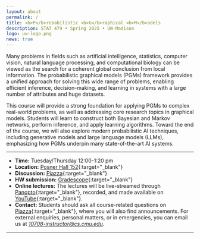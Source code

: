 ```yaml
---
layout: about
permalink: /
title: <b>P</b>robabilistic <b>G</b>raphical <b>M</b>odels
description: STAT 479 • Spring 2025 • UW-Madison
logo: uw-logo.png
news: true
---
```


Many problems in fields such as artificial intelligence, statistics, computer vision, natural language
processing, and computational biology can be viewed as the search for a coherent global conclusion
from local information. The probabilistic graphical models (PGMs) framework provides a unified
approach for solving this wide range of problems, enabling efficient inference, decision-making, and
learning in systems with a large number of attributes and huge datasets.

This course will provide a strong foundation for applying PGMs to complex real-world problems, as well
as addressing core research topics in graphical models. Students will learn to construct both Bayesian
and Markov networks, perform inference, and apply learning algorithms. Toward the end of the course,
we will also explore modern probabilistic AI techniques, including generative models and large language
models (LLMs), emphasizing how PGMs underpin many state-of-the-art AI systems.

***

- **Time:** Tuesday/Thursday 12:00-1:20 pm
- **Location:** [Posner Hall 152](https://www.google.com/maps/place/Posner+Hall/@40.4424422,-79.9448675){:target="\_blank"}
- **Discussion:** [Piazza](https://piazza.com/class/jqh4n6275r82yq){:target="\_blank"}
- **HW submission:** [Gradescope](https://www.gradescope.com/courses/36025){:target="\_blank"}
- **Online lectures:** The lectures will be live-streamed through [Panopto](https://scs.hosted.panopto.com/Panopto/Pages/Sessions/List.aspx?folderID=0f44b4d7-fb4e-49eb-b88d-a9d00125e1b3){:target="\_blank"}, recorded, and made available on [YouTube](https://www.youtube.com/playlist?list=PLoZgVqqHOumTY2CAQHL45tQp6kmDnDcqn){:target="\_blank"}.
- **Contact:** Students should ask all course-related questions on [Piazza](https://piazza.com/class/jqh4n6275r82yq){:target="\_blank"}, where you will also find announcements. For external enquiries, personal matters, or in emergencies, you can email us at *10708-instructor@cs.cmu.edu*.

***
